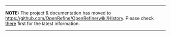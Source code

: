 
---

**NOTE:** The project & documentation has moved to https://github.com/OpenRefine/OpenRefine/wiki/History. Please check [there](https://github.com/OpenRefine/OpenRefine/wiki/History) first for the latest information.

---

